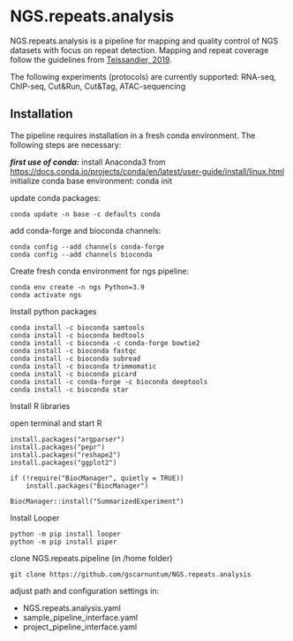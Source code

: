 # NGS.repeats.analysis

NGS.repeats.analysis is a pipeline for mapping and quality control of NGS datasets with focus on repeat detection. Mapping and repeat coverage follow the guidelines from [Teissandier, 2019](https://mobilednajournal.biomedcentral.com/articles/10.1186/s13100-019-0192-1).

The following experiments (protocols) are currently supported: RNA-seq, ChIP-seq, Cut&Run, Cut&Tag, ATAC-sequencing

## Installation

The pipeline requires installation in a fresh conda environment. The following steps are necessary:

***first use of conda:*** install Anaconda3 from https://docs.conda.io/projects/conda/en/latest/user-guide/install/linux.html
initialize conda base environment:
    conda init
	
update conda packages:

    conda update -n base -c defaults conda 

add conda-forge and bioconda channels:

    conda config --add channels conda-forge
    conda config --add channels bioconda

Create fresh conda environment for ngs pipeline:

    conda env create -n ngs Python=3.9
    conda activate ngs

Install python packages

    conda install -c bioconda samtools
    conda install -c bioconda bedtools
    conda install -c bioconda -c conda-forge bowtie2
    conda install -c bioconda fastqc
    conda install -c bioconda subread
    conda install -c bioconda trimmomatic
    conda install -c bioconda picard
    conda install -c conda-forge -c bioconda deeptools
    conda install -c bioconda star

Install R libraries

open terminal and start R

    install.packages("argparser")
    install.packages("pepr")
    install.packages("reshape2")
    install.packages("ggplot2")

    if (!require("BiocManager", quietly = TRUE))
        install.packages("BiocManager")

    BiocManager::install("SummarizedExperiment")

Install Looper

    python -m pip install looper
    python -m pip install piper

clone NGS.repeats.pipeline (in /home folder)

    git clone https://github.com/gscarnuntum/NGS.repeats.analysis

adjust path and configuration settings in:
* NGS.repeats.analysis.yaml
* sample_pipeline_interface.yaml
* project_pipeline_interface.yaml

